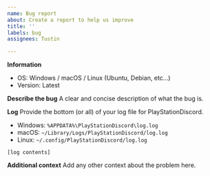 ```yaml
---
name: Bug report
about: Create a report to help us improve
title: ''
labels: bug
assignees: Tustin

---
```


**Information**
- OS: Windows / macOS / Linux (Ubuntu, Debian, etc...)
- Version: Latest

**Describe the bug**
A clear and concise description of what the bug is.

**Log**
Provide the bottom (or all) of your log file for PlayStationDiscord.
- Windows: `%APPDATA%\PlayStationDiscord\log.log`
- macOS: `~/Library/Logs/PlayStationDiscord/log.log`
- Linux: `~/.config/PlayStationDiscord/log.log`
```
[log contents]
```

**Additional context**
Add any other context about the problem here.
